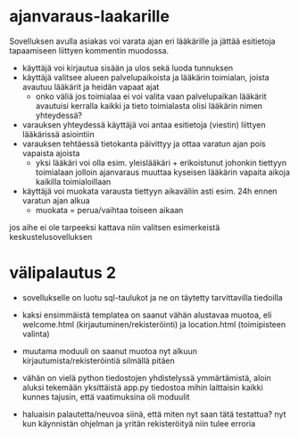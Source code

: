 # ajanvaraus-laakarille

Sovelluksen avulla asiakas voi varata ajan eri lääkärille ja jättää esitietoja tapaamiseen liittyen kommentin muodossa. 

- käyttäjä voi kirjautua sisään ja ulos sekä luoda tunnuksen
- käyttäjä valitsee alueen palvelupaikoista ja lääkärin toimialan, joista avautuu lääkärit ja heidän vapaat ajat
    - onko väliä jos toimialaa ei voi valita vaan palvelupaikan lääkärit avautuisi kerralla kaikki ja tieto toimialasta olisi lääkärin nimen yhteydessä?
- varauksen yhteydessä käyttäjä voi antaa esitietoja (viestin) liittyen lääkärissä asiointiin
- varauksen tehtäessä tietokanta päivittyy ja ottaa varatun ajan pois vapaista ajoista
    - yksi lääkäri voi olla esim. yleislääkäri + erikoistunut johonkin tiettyyn toimialaan jolloin ajanvaraus muuttaa kyseisen lääkärin vapaita aikoja kaikilla toimialoillaan
- käyttäjä voi muokata varausta tiettyyn aikaväliin asti esim. 24h ennen varatun ajan alkua
    - muokata = perua/vaihtaa toiseen aikaan


jos aihe ei ole tarpeeksi kattava niin valitsen esimerkeistä keskustelusovelluksen


# välipalautus 2

- sovellukselle on luotu sql-taulukot ja ne on täytetty tarvittavilla tiedoilla
- kaksi ensimmäistä templatea on saanut vähän alustavaa muotoa, eli welcome.html (kirjautuminen/rekisteröinti) ja location.html (toimipisteen valinta)
- muutama moduuli on saanut muotoa nyt alkuun kirjautumista/rekisteröintiä silmällä pitäen

- vähän on vielä python tiedostojen yhdistelyssä ymmärtämistä, aloin aluksi tekemään yksittäistä app.py tiedostoa mihin laittaisin kaikki kunnes tajusin, että vaatimuksina oli moduulit
- haluaisin palautetta/neuvoa siinä, että miten nyt saan tätä testattua? nyt kun käynnistän ohjelman ja yritän rekisteröityä niin tulee erroria
